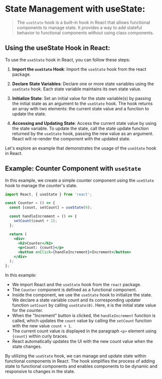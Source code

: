 # State Management with useState:
> The `useState` hook is a built-in hook in React that allows functional components to manage state. It provides a way to add stateful behavior to functional components without using class components.

## Using the useState Hook in React:
To use the `useState` hook in React, you can follow these steps:

1. **Import the `useState` Hook**: Import the `useState` hook from the react package.

2. **Declare State Variables**: Declare one or more state variables using the `useState` hook. Each state variable maintains its own state value.

3. **Initialize State**: Set an initial value for the state variable(s) by passing the initial state as an argument to the `useState` hook. The hook returns an array with two elements: the current state value and a function to update the state.

4. **Accessing and Updating State**: Access the current state value by using the state variable. To update the state, call the state update function returned by the `useState` hook, passing the new value as an argument. React will re-render the component with the updated state.

Let's explore an example that demonstrates the usage of the `useState` hook in React.

## Example: Counter Component with `useState`
In this example, we create a simple counter component using the `useState` hook to manage the counter's state.

```jsx
import React, { useState } from 'react';

const Counter = () => {
  const [count, setCount] = useState(0);

  const handleIncrement = () => {
    setCount(count + 1);
  };

  return (
    <div>
      <h2>Counter</h2>
      <p>Count: {count}</p>
      <button onClick={handleIncrement}>Increment</button>
    </div>
  );
};
```

In this example:

* We import React and the `useState` hook from the `react` package.
* The `Counter` component is defined as a functional component.
* Inside the component, we use the `useState` hook to initialize the state. We declare a state variable count and its corresponding updater function `setCount` by calling `useState(0)`. Here, `0` is the initial state value for the counter.
* When the "Increment" button is clicked, the `handleIncrement` function is called, which updates the `count` value by calling the `setCount` function with the new value `count + 1`.
* The current count value is displayed in the paragraph `<p>` element using `{count}` within curly braces.
* React automatically updates the UI with the new count value when the state changes.

By utilizing the `useState` hook, we can manage and update state within functional components in React. The hook simplifies the process of adding state to functional components and enables components to be dynamic and responsive to changes in the state.